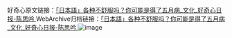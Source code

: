 好奇心原文链接：[「日本語」各种不舒服吗？你可能是得了五月病_文化_好奇心日报-陈思吟 ](https://www.qdaily.com/articles/9914.html)
WebArchive归档链接：[「日本語」各种不舒服吗？你可能是得了五月病_文化_好奇心日报-陈思吟 ](http://web.archive.org/web/20190623155217/https://www.qdaily.com/articles/9914.html)
![image](http://ww3.sinaimg.cn/large/007d5XDply1g3vh5m5dmnj30u03424qp)